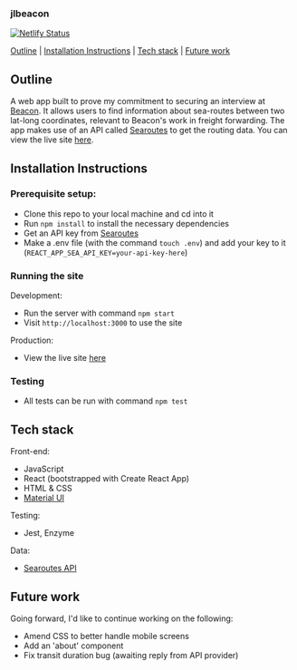 ### jlbeacon

[![Netlify Status](https://api.netlify.com/api/v1/badges/f2c45712-8c74-4356-a884-8da15460419b/deploy-status)](https://app.netlify.com/sites/jlbeacon/deploys)

[Outline](#Outline) | [Installation Instructions](#Installation_Instructions) | [Tech stack](#Tech_stack) | [Future work](#Future_work)

## <a name="Outline">Outline</a>

A web app built to prove my commitment to securing an interview at [Beacon](https://beacon.com/). It allows users to find information about sea-routes between two lat-long coordinates, relevant to Beacon's work in freight forwarding. The app makes use of an API called [Searoutes](searoutesAPI.com) to get the routing data. You can view the live site [here](https://jlbeacon.netlify.app/).

## <a name="Installation_Instructions">Installation Instructions</a>

### Prerequisite setup:
- Clone this repo to your local machine and cd into it
- Run `npm install` to install the necessary dependencies
- Get an API key from [Searoutes](https://discover.searoutes.com/)
- Make a .env file (with the command `touch .env`) and add your key to it (`REACT_APP_SEA_API_KEY=your-api-key-here`)

### Running the site

Development:
- Run the server with command `npm start`
- Visit `http://localhost:3000` to use the site

Production:
- View the live site [here](https://jlbeacon.netlify.app/)

### Testing
- All tests can be run with command `npm test`

## <a name="Tech_stack">Tech stack</a>

Front-end:
- JavaScript
- React (bootstrapped with Create React App)
- HTML & CSS
- [Material UI](https://material-ui.com/)

Testing:
- Jest, Enzyme

Data:
- [Searoutes API](https://discover.searoutes.com/)

## <a name="Future_work">Future work</a>

Going forward, I'd like to continue working on the following:
- Amend CSS to better handle mobile screens
- Add an 'about' component
- Fix transit duration bug (awaiting reply from API provider)
